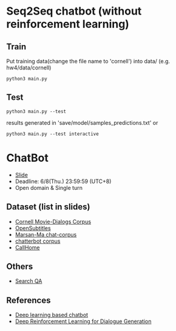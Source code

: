 # Seq2Seq chatbot (without reinforcement learning)

## Train
Put training data(change the file name to 'cornell') into data/ (e.g. hw4/data/cornell)
```
python3 main.py
```
## Test
```
python3 main.py --test 
```
results generated in 'save/model/samples_predictions.txt'
or
```
python3 main.py --test interactive
```

# ChatBot 
- [Slide][slide]
- Deadline: 6/8(Thu.) 23:59:59 (UTC+8)
- Open domain & Single turn

## Dataset (list in slides)
- [Cornell Movie-Dialogs Corpus][CMDS]
- [OpenSubtitles][OS]
- [Marsan-Ma chat-corpus][MMCC]
- [chatterbot corpus][CBC]
- [CallHome][CH]

## Others
- [Search QA][SQA]

## References
- [Deep learning based chatbot][DLBC]
- [Deep Reinforcement Learning for Dialogue Generation][DRLDG]

[slide]: https://docs.google.com/presentation/d/1e-9a7MmHDi1OfXrSFh_NOuyXjK2cN640JcZ5D08MBEk/edit#slide=id.g1efeb48205_0_0
[CMDS]: https://www.cs.cornell.edu/~cristian/Cornell_Movie-Dialogs_Corpus.html
[OS]: http://opus.lingfil.uu.se/OpenSubtitles.php
[MMCC]: https://github.com/Marsan-Ma/chat_corpus
[CBC]: https://github.com/gunthercox/chatterbot-corpus/tree/master/chatterbot_corpus/data
[CH]: http://talkbank.org/access/CABank/CallHome/eng.html
[SQA]: https://github.com/nyu-dl/SearchQA
[DLBC]: https://github.com/Conchylicultor/DeepQA
[DRLDG]: https://github.com/liuyuemaicha/Deep-Reinforcement-Learning-for-Dialogue-Generation-in-tensorflow
